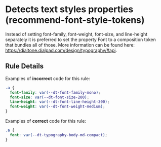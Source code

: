 # Detects text styles properties (recommend-font-style-tokens)

Instead of setting font-family, font-weight, font-size, and line-height separately it is preferred to set the property Font to a
composition token that bundles all of those.
More information can be found here: https://dialtone.dialpad.com/design/typography/#api.

## Rule Details

Examples of **incorrect** code for this rule:

```css
.a {
  font-family: var(--dt-font-family-mono);
  font-size: var(--dt-font-size-200);
  line-height: var(--dt-font-line-height-300);
  font-weight: var(--dt-font-weight-medium);
}
```

Examples of **correct** code for this rule:

```css
.a {
  font: var(--dt-typography-body-md-compact);
}
```
